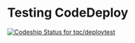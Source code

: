# Testing CodeDeploy

[ ![Codeship Status for tqc/deploytest](https://codeship.com/projects/1afacd90-284c-0133-aab6-66f03b379c4a/status?branch=master)](https://codeship.com/projects/97645)

